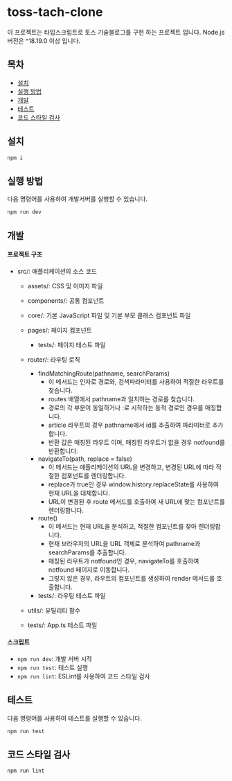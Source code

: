 # toss-tach-clone

이 프로젝트는 타입스크립트로 토스 기술블로그를 구현 하는 프로젝트 입니다.
Node.js 버전은 ^18.19.0 이상 입니다.

## 목차

- [설치](#설치)
- [실행 방법](#실행-방법)
- [개발](#개발)
- [테스트](#테스트)
- [코드 스타일 검사](#코드-스타일-검사)

## 설치

```bash
npm i
```

## 실행 방법

다음 명령어를 사용하여 개발서버를 실행할 수 있습니다.

```bash
npm run dev
```

## 개발

#### 프로젝트 구조

- src/: 애플리케이션의 소스 코드

  - assets/: CSS 및 이미지 파일
  - components/: 공통 컴포넌트
  - core/: 기본 JavaScript 파일 및 기본 부모 클래스 컴포넌트 파일
  - pages/: 페이지 컴포넌트
    - tests/: 페이지 테스트 파일
  - router/: 라우팅 로직

    - findMatchingRoute(pathname, searchParams)
      - 이 메서드는 인자로 경로와, 검색파라미터를 사용하여 적절한 라우트를 찾습니다.
      - routes 배열에서 pathname과 일치하는 경로를 찾습니다.
      - 경로의 각 부분이 동일하거나 :로 시작하는 동적 경로인 경우를 매칭합니다.
      - article 라우트의 경우 pathname에서 id를 추출하여 파라미터로 추가합니다.
      - 반환 값은 매칭된 라우트 이며, 매칭된 라우트가 없을 경우 notfound를 반환합니다.
    - navigateTo(path, replace = false)
      - 이 메서드는 애플리케이션의 URL을 변경하고, 변경된 URL에 따라 적절한 컴포넌트를 렌더링합니다.
      - replace가 true인 경우 window.history.replaceState를 사용하여 현재 URL을 대체합니다.
      - URL이 변경된 후 route 메서드를 호출하여 새 URL에 맞는 컴포넌트를 렌더링합니다.
    - route()
      - 이 메서드는 현재 URL을 분석하고, 적절한 컴포넌트를 찾아 렌더링합니다.
      - 현재 브라우저의 URL을 URL 객체로 분석하여 pathname과 searchParams를 추출합니다.
      - 매칭된 라우트가 notfound인 경우, navigateTo를 호출하여 notfound 페이지로 이동합니다.
      - 그렇지 않은 경우, 라우트의 컴포넌트를 생성하여 render 메서드를 호출합니다.
    - tests/: 라우팅 테스트 파일

  - utils/: 유틸리티 함수
  - tests/: App.ts 테스트 파일

#### 스크립트

- `npm run dev`: 개발 서버 시작
- `npm run test`: 테스트 실행
- `npm run lint`: ESLint를 사용하여 코드 스타일 검사

## 테스트

다음 명령어를 사용하여 테스트를 실행할 수 있습니다.

```bash
npm run test
```

## 코드 스타일 검사

```bash
npm run lint
```
